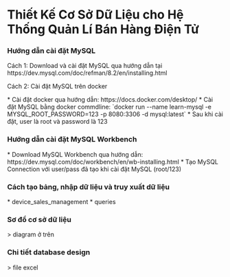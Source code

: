 
<h1>Thiết Kế Cơ Sở Dữ Liệu cho Hệ Thống Quản Lí Bán Hàng Điện Tử </h1>

<h3> Hướng dẫn cài đặt MySQL </h3>
<p>Cách 1: Download và cài đặt MySQL qua hướng dẫn tại https://dev.mysql.com/doc/refman/8.2/en/installing.html</p> 
<p>Cách 2: Cài đặt MySQL trên docker</p> 
* Cài đặt docker qua hướng dẫn: https://docs.docker.com/desktop/
* Cài đặt MySQL bằng docker commdline: `docker run --name learn-mysql -e MYSQL_ROOT_PASSWORD=123 -p 8080:3306 -d mysql:latest`
* Sau khi cài đặt, user là root và password là 123

<h3> Hướng dẫn cài đặt MySQL Workbench </h3>
* Download MySQL Workbench qua hướng dẫn: https://dev.mysql.com/doc/workbench/en/wb-installing.html
* Tạo MySQL Connection với user/pass đã tạo khi cài đặt MySQL (root/123)


<h3> Cách tạo bảng, nhập dữ liệu và truy xuất dữ liệu</h3>
* device_sales_management
* queries

<h3> Sơ đồ cơ sở dữ liệu</h3>
> diagram ở trên

<h3> Chi tiết database design</h3>
> file excel

